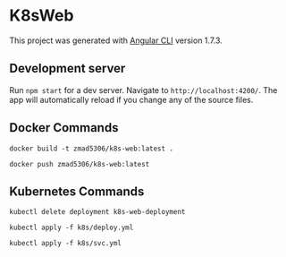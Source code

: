 # K8sWeb

This project was generated with [Angular CLI](https://github.com/angular/angular-cli) version 1.7.3.

## Development server

Run `npm start` for a dev server. Navigate to `http://localhost:4200/`. The app will automatically reload if you change any of the source files.

## Docker Commands

`docker build -t zmad5306/k8s-web:latest .`

`docker push zmad5306/k8s-web:latest`

## Kubernetes Commands

`kubectl delete deployment k8s-web-deployment`

`kubectl apply -f k8s/deploy.yml`

`kubectl apply -f k8s/svc.yml`
